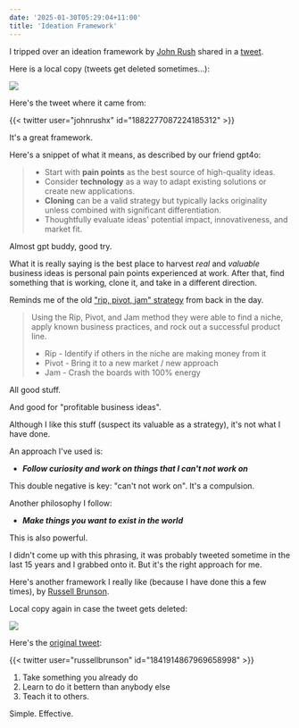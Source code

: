 ```yaml
---
date: '2025-01-30T05:29:04+11:00'
title: 'Ideation Framework'
---
```


I tripped over an ideation framework by [John Rush](https://x.com/johnrushx) shared in a [tweet](https://x.com/johnrushx/status/1882277087224185312).

Here is a local copy (tweets get deleted sometimes...):

![](/blog/pics/John-Rush-Ideation.jpg)

Here's the tweet where it came from:

{{< twitter user="johnrushx" id="1882277087224185312" >}}

It's a great framework.

Here's a snippet of what it means, as described by our friend gpt4o:

> - Start with **pain points** as the best source of high-quality ideas.
> - Consider **technology** as a way to adapt existing solutions or create new applications.
> - **Cloning** can be a valid strategy but typically lacks originality unless combined with significant differentiation.
> - Thoughtfully evaluate ideas' potential impact, innovativeness, and market fit.

Almost gpt buddy, good try.

What it is really saying is the best place to harvest _real_ and _valuable_ business ideas is personal pain points experienced at work. After that, find something that is working, clone it, and take in a different direction.

Reminds me of the old ["rip, pivot, jam" strategy](https://tropicalmba.com/episodes/strategy-launch-portable-bar) from back in the day.

> Using the Rip, Pivot, and Jam method they were able to find a niche, apply known business practices, and rock out a successful product line.
>
> * Rip - Identify if others in the niche are making money from it
> * Pivot - Bring it to a new market / new approach
> * Jam - Crash the boards with 100% energy

All good stuff.

And good for "profitable business ideas".

Although I like this stuff (suspect its valuable as a strategy), it's not what I have done.

An approach I've used is:

* **_Follow curiosity and work on things that I can't not work on_**

This double negative is key: "can't not work on". It's a compulsion.

Another philosophy I follow:

* **_Make things you want to exist in the world_**

This is also powerful.

I didn't come up with this phrasing, it was probably tweeted sometime in the last 15 years and I grabbed onto it. But it's the right approach for me.

Here's another framework I really like (because I have done this a few times), by [Russell Brunson](https://x.com/russellbrunson).

Local copy again in case the tweet gets deleted:

![](/blog/pics/Russell-Brunson-Ideation.jpg)

Here's the [original tweet](https://x.com/russellbrunson/status/1841914867969658998):

{{< twitter user="russellbrunson" id="1841914867969658998" >}}

1. Take something you already do
2. Learn to do it bettern than anybody else
3. Teach it to others.

Simple. Effective.